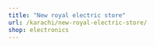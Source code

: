 ```yaml
---
title: "New royal electric store"
url: /karachi/new-royal-electric-store/
shop: electronics
---
```

